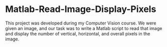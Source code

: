 # Matlab-Read-Image-Display-Pixels
This project was developed during my Computer Vision course. We were given an image, and our task was to write a Matlab script to read that image and display the number of vertical, horizontal, and overall pixels in the image.
